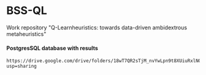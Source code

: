 # BSS-QL
Work repository "Q-Learnheuristics: towards data-driven ambidextrous metaheuristics"


#### PostgresSQL database with results

```
https://drive.google.com/drive/folders/18wT7QR2sTjM_nvYwLpn9t8XUiuRxlN0w?usp=sharing
```
